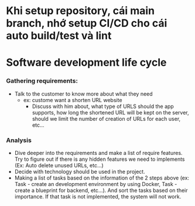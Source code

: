 # Khi setup repository, cái main branch, nhớ setup CI/CD cho cái auto build/test và lint

# Software development life cycle

### Gathering requirements:
- Talk to the customer to know more about what they need
  - ex: custome want a shorten URL website
    - Discuss with him about, what type of URLS should the app supports, how long the shortened URL will be kept on the server, should we limit the number of creation of URLs for each user, etc...

### Analysis
- Dive deeper into the requirements and make a list of require features. Try to figure out if there is any hidden features we need to implements (Ex: Auto delete unused URLs, etc...)
- Decide with technology should be used in the project.
- Making a list of tasks based on the information of the 2 steps above (ex: Task - create an development environment by using Docker, Task - create a blueprint for backend, etc...). And sort the tasks based on their importance. If that task is not implemented, the system will not work.